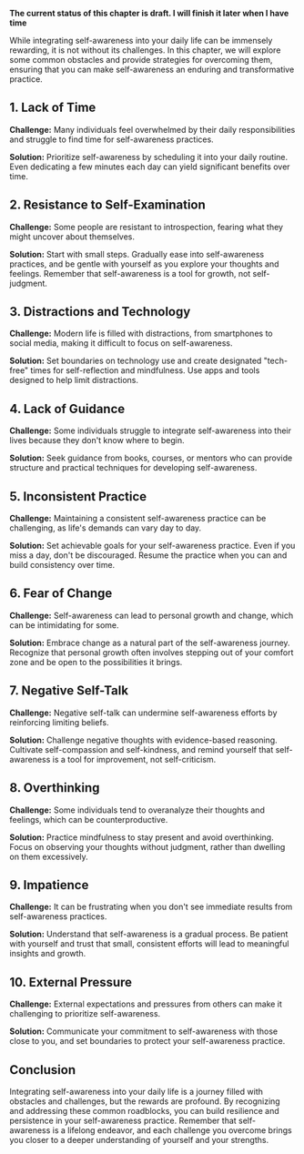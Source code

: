 **The current status of this chapter is draft. I will finish it later when I have time**

While integrating self-awareness into your daily life can be immensely rewarding, it is not without its challenges. In this chapter, we will explore some common obstacles and provide strategies for overcoming them, ensuring that you can make self-awareness an enduring and transformative practice.

**1. Lack of Time**
-------------------

**Challenge:** Many individuals feel overwhelmed by their daily responsibilities and struggle to find time for self-awareness practices.

**Solution:** Prioritize self-awareness by scheduling it into your daily routine. Even dedicating a few minutes each day can yield significant benefits over time.

**2. Resistance to Self-Examination**
-------------------------------------

**Challenge:** Some people are resistant to introspection, fearing what they might uncover about themselves.

**Solution:** Start with small steps. Gradually ease into self-awareness practices, and be gentle with yourself as you explore your thoughts and feelings. Remember that self-awareness is a tool for growth, not self-judgment.

**3. Distractions and Technology**
----------------------------------

**Challenge:** Modern life is filled with distractions, from smartphones to social media, making it difficult to focus on self-awareness.

**Solution:** Set boundaries on technology use and create designated "tech-free" times for self-reflection and mindfulness. Use apps and tools designed to help limit distractions.

**4. Lack of Guidance**
-----------------------

**Challenge:** Some individuals struggle to integrate self-awareness into their lives because they don't know where to begin.

**Solution:** Seek guidance from books, courses, or mentors who can provide structure and practical techniques for developing self-awareness.

**5. Inconsistent Practice**
----------------------------

**Challenge:** Maintaining a consistent self-awareness practice can be challenging, as life's demands can vary day to day.

**Solution:** Set achievable goals for your self-awareness practice. Even if you miss a day, don't be discouraged. Resume the practice when you can and build consistency over time.

**6. Fear of Change**
---------------------

**Challenge:** Self-awareness can lead to personal growth and change, which can be intimidating for some.

**Solution:** Embrace change as a natural part of the self-awareness journey. Recognize that personal growth often involves stepping out of your comfort zone and be open to the possibilities it brings.

**7. Negative Self-Talk**
-------------------------

**Challenge:** Negative self-talk can undermine self-awareness efforts by reinforcing limiting beliefs.

**Solution:** Challenge negative thoughts with evidence-based reasoning. Cultivate self-compassion and self-kindness, and remind yourself that self-awareness is a tool for improvement, not self-criticism.

**8. Overthinking**
-------------------

**Challenge:** Some individuals tend to overanalyze their thoughts and feelings, which can be counterproductive.

**Solution:** Practice mindfulness to stay present and avoid overthinking. Focus on observing your thoughts without judgment, rather than dwelling on them excessively.

**9. Impatience**
-----------------

**Challenge:** It can be frustrating when you don't see immediate results from self-awareness practices.

**Solution:** Understand that self-awareness is a gradual process. Be patient with yourself and trust that small, consistent efforts will lead to meaningful insights and growth.

**10. External Pressure**
-------------------------

**Challenge:** External expectations and pressures from others can make it challenging to prioritize self-awareness.

**Solution:** Communicate your commitment to self-awareness with those close to you, and set boundaries to protect your self-awareness practice.

**Conclusion**
--------------

Integrating self-awareness into your daily life is a journey filled with obstacles and challenges, but the rewards are profound. By recognizing and addressing these common roadblocks, you can build resilience and persistence in your self-awareness practice. Remember that self-awareness is a lifelong endeavor, and each challenge you overcome brings you closer to a deeper understanding of yourself and your strengths.

